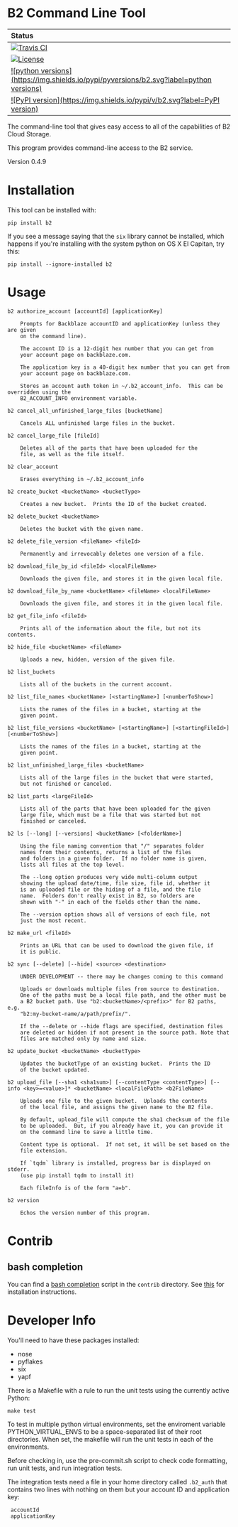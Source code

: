 # B2 Command Line Tool

| Status |
| :------------ |
| [![Travis CI](https://img.shields.io/travis/Backblaze/B2_Command_Line_Tool/master.svg?label=Travis%20CI)](https://travis-ci.org/Backblaze/B2_Command_Line_Tool) |
| [![License](https://img.shields.io/pypi/l/b2.svg?label=License)](https://pypi.python.org/pypi/b2) |
| [![python versions](https://img.shields.io/pypi/pyversions/b2.svg?label=python versions)](https://pypi.python.org/pypi/b2) |
| [![PyPI version](https://img.shields.io/pypi/v/b2.svg?label=PyPI version)](https://pypi.python.org/pypi/b2) |

The command-line tool that gives easy access to all of the capabilities of B2 Cloud Storage.

This program provides command-line access to the B2 service.

Version 0.4.9

# Installation

This tool can be installed with:

    pip install b2
    
If you see a message saying that the `six` library cannot be installed, which
happens if you're installing with the system python on OS X El Capitan, try
this:

    pip install --ignore-installed b2

# Usage

    b2 authorize_account [accountId] [applicationKey]

        Prompts for Backblaze accountID and applicationKey (unless they are given
        on the command line).

        The account ID is a 12-digit hex number that you can get from
        your account page on backblaze.com.

        The application key is a 40-digit hex number that you can get from
        your account page on backblaze.com.

        Stores an account auth token in ~/.b2_account_info.  This can be overridden using the
        B2_ACCOUNT_INFO environment variable.

    b2 cancel_all_unfinished_large_files [bucketName]

        Cancels ALL unfinished large files in the bucket.

    b2 cancel_large_file [fileId]

        Deletes all of the parts that have been uploaded for the
        file, as well as the file itself.

    b2 clear_account

        Erases everything in ~/.b2_account_info

    b2 create_bucket <bucketName> <bucketType>

        Creates a new bucket.  Prints the ID of the bucket created.

    b2 delete_bucket <bucketName>

        Deletes the bucket with the given name.

    b2 delete_file_version <fileName> <fileId>

        Permanently and irrevocably deletes one version of a file.

    b2 download_file_by_id <fileId> <localFileName>

        Downloads the given file, and stores it in the given local file.

    b2 download_file_by_name <bucketName> <fileName> <localFileName>

        Downloads the given file, and stores it in the given local file.

    b2 get_file_info <fileId>

        Prints all of the information about the file, but not its contents.

    b2 hide_file <bucketName> <fileName>

        Uploads a new, hidden, version of the given file.

    b2 list_buckets

        Lists all of the buckets in the current account.

    b2 list_file_names <bucketName> [<startingName>] [<numberToShow>]

        Lists the names of the files in a bucket, starting at the
        given point.

    b2 list_file_versions <bucketName> [<startingName>] [<startingFileId>] [<numberToShow>]

        Lists the names of the files in a bucket, starting at the
        given point.

    b2 list_unfinished_large_files <bucketName>

        Lists all of the large files in the bucket that were started,
        but not finished or canceled.

    b2 list_parts <largeFileId>

        Lists all of the parts that have been uploaded for the given
        large file, which must be a file that was started but not
        finished or canceled.

    b2 ls [--long] [--versions] <bucketName> [<folderName>]

        Using the file naming convention that "/" separates folder
        names from their contents, returns a list of the files
        and folders in a given folder.  If no folder name is given,
        lists all files at the top level.

        The --long option produces very wide multi-column output
        showing the upload date/time, file size, file id, whether it
        is an uploaded file or the hiding of a file, and the file
        name.  Folders don't really exist in B2, so folders are
        shown with "-" in each of the fields other than the name.

        The --version option shows all of versions of each file, not
        just the most recent.

    b2 make_url <fileId>

        Prints an URL that can be used to download the given file, if
        it is public.

    b2 sync [--delete] [--hide] <source> <destination>

        UNDER DEVELOPMENT -- there may be changes coming to this command

        Uploads or downloads multiple files from source to destination.
        One of the paths must be a local file path, and the other must be
        a B2 bucket path. Use "b2:<bucketName>/<prefix>" for B2 paths, e.g.
        "b2:my-bucket-name/a/path/prefix/".

        If the --delete or --hide flags are specified, destination files
        are deleted or hidden if not present in the source path. Note that
        files are matched only by name and size.

    b2 update_bucket <bucketName> <bucketType>

        Updates the bucketType of an existing bucket.  Prints the ID
        of the bucket updated.

    b2 upload_file [--sha1 <sha1sum>] [--contentType <contentType>] [--info <key>=<value>]* <bucketName> <localFilePath> <b2FileName>

        Uploads one file to the given bucket.  Uploads the contents
        of the local file, and assigns the given name to the B2 file.

        By default, upload_file will compute the sha1 checksum of the file
        to be uploaded.  But, if you already have it, you can provide it
        on the command line to save a little time.

        Content type is optional.  If not set, it will be set based on the
        file extension.

        If `tqdm` library is installed, progress bar is displayed on stderr.
        (use pip install tqdm to install it)

        Each fileInfo is of the form "a=b".

    b2 version

        Echos the version number of this program.


# Contrib

## bash completion

You can find a [bash completion](https://www.gnu.org/software/bash/manual/html_node/Programmable-Completion.html#Programmable-Completion)
script in the `contrib` directory. See [this](doc/bash_completion.md) for installation instructions.

# Developer Info

You'll need to have these packages installed:

* nose
* pyflakes
* six
* yapf

There is a Makefile with a rule to run the unit tests using the currently active Python:

    make test
    
To test in multiple python virtual environments, set the enviroment variable PYTHON_VIRTUAL_ENVS
to be a space-separated list of their root directories.  When set, the makefile will run the
unit tests in each of the environments.
    
Before checking in, use the pre-commit.sh script to check code formatting, run
unit tests, and run integration tests.

The integration tests need a file in your home directory called `.b2_auth`
that contains two lines with nothing on them but your account ID and application key:
 
     accountId
     applicationKey
    
   
